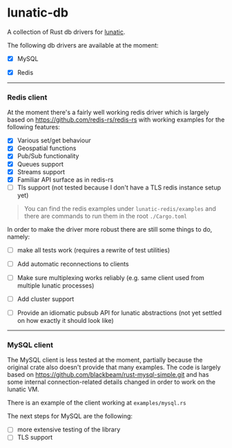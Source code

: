 # lunatic-db

A collection of Rust db drivers for [lunatic](https://github.com/lunatic-solutions/lunatic-rs).

The following db drivers are available at the moment:
- [x] MySQL
- [x] Redis


------------------

### **Redis client**

At the moment there's a fairly well working redis driver which is largely based on https://github.com/redis-rs/redis-rs with working examples for the following features:

- [x] Various set/get behaviour
- [x] Geospatial functions
- [x] Pub/Sub functionality
- [x] Queues support
- [x] Streams support
- [x] Familiar API surface as in redis-rs
- [ ] Tls support (not tested because I don't have a TLS redis instance setup yet)

> You can find the redis examples under `lunatic-redis/examples` and there are commands to run them in the root `./Cargo.toml`

In order to make the driver more robust there are still some things to do, namely:
- [ ] make all tests work (requires a rewrite of test utilities)
- [ ] Add automatic reconnections to clients
- [ ] Make sure multiplexing works reliably (e.g. same client used from multiple lunatic processes)
- [ ] Add cluster support
- [ ] Provide an idiomatic pubsub API for lunatic abstractions (not yet settled on how exactly it should look like)



------------------

### **MySQL client**

The MySQL client is less tested at the moment, partially because the original crate also doesn't provide that many examples.
The code is largely based on https://github.com/blackbeam/rust-mysql-simple.git and has some internal connection-related details changed in order to work on the lunatic VM.

There is an example of the client working at `examples/mysql.rs`

The next steps for MySQL are the following:
- [ ] more extensive testing of the library
- [ ] TLS support